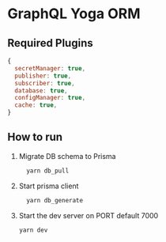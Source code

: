 # GraphQL Yoga ORM

## Required Plugins

```js
{
  secretManager: true,
  publisher: true,
  subscriber: true,
  database: true,
  configManager: true,
  cache: true,
}
```

## How to run

1. Migrate DB schema to Prisma

   ```bash
     yarn db_pull
   ```

2. Start prisma client

   ```bash
     yarn db_generate
   ```

3. Start the dev server on PORT default 7000
   ```bash
   yarn dev
   ```
